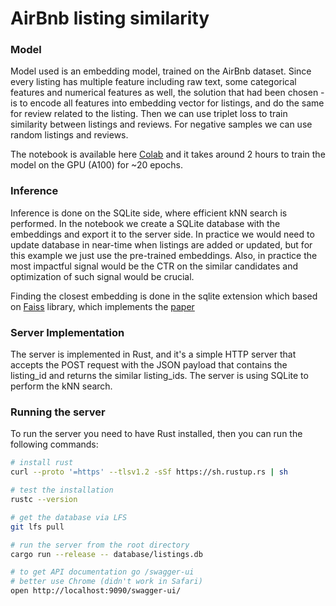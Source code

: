 # AirBnb listing similarity

### Model 

Model used is an embedding model, trained on the AirBnb dataset. Since every listing has multiple feature including raw text, some categorical features and numerical features as well, the solution that had been chosen - is to encode all features into embedding vector for listings, and do the same for review related to the listing. Then we can use triplet loss to train similarity between listings and reviews. For negative samples we can use random listings and reviews. 

The notebook is available here [Colab](https://colab.research.google.com/drive/1NmcR_cmTx1KHrqqMPvR76MhXPXc1y-tz?usp=sharing) and it takes around 2 hours to train the model on the GPU (A100) for ~20 epochs.

### Inference

Inference is done on the SQLite side, where efficient kNN search is performed. In the notebook we create a SQLite database with the embeddings and export it to the server side. In practice we would need to update database in near-time when listings are added or updated, but for this example we just use the pre-trained embeddings. Also, in practice the most impactful signal would be the CTR on the similar candidates and optimization of such signal would be crucial.

Finding the closest embedding is done in the sqlite extension which based on [Faiss](https://faiss.ai/) library, which implements the [paper](https://arxiv.org/abs/1603.09320)

### Server Implementation

The server is implemented in Rust, and it's a simple HTTP server that accepts the POST request with the JSON payload that contains the listing_id and returns the similar listing_ids. The server is using SQLite to perform the kNN search.

### Running the server

To run the server you need to have Rust installed, then you can run the following commands:

```bash
# install rust
curl --proto '=https' --tlsv1.2 -sSf https://sh.rustup.rs | sh

# test the installation
rustc --version

# get the database via LFS
git lfs pull

# run the server from the root directory
cargo run --release -- database/listings.db

# to get API documentation go /swagger-ui
# better use Chrome (didn't work in Safari)
open http://localhost:9090/swagger-ui/ 
```